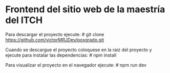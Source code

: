 # Frontend del sitio web de la maestría del ITCH

Para descargar el proyecto ejecute: 
         # git clone https://github.com/victorMRJDev/posgrado.git

Cuando se descargue el proyecto coloquese en la raiz del proyecto y ejecute para instalar las dependencias: 
         # npm install

Para visualizar el proyecto en el navegador ejecute: 
         # npm run dev
